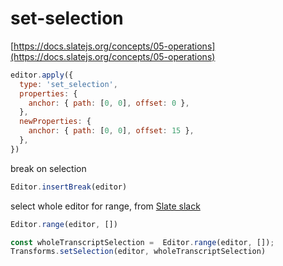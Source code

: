 # set-selection

[https://docs.slatejs.org/concepts/05-operations](https://docs.slatejs.org/concepts/05-operations)

```javascript
editor.apply({
  type: 'set_selection',
  properties: {
    anchor: { path: [0, 0], offset: 0 },
  },
  newProperties: {
    anchor: { path: [0, 0], offset: 15 },
  },
})
```

break on selection

```javascript
Editor.insertBreak(editor)
```

select whole editor for range, from [Slate slack](https://slate-js.slack.com/archives/C1RH7AXSS/p1581298796206700?thread_ts=1581290922.206500&cid=C1RH7AXSS)

```javascript
Editor.range(editor, [])
```

```js
const wholeTranscriptSelection =  Editor.range(editor, []);
Transforms.setSelection(editor, wholeTranscriptSelection)
```
